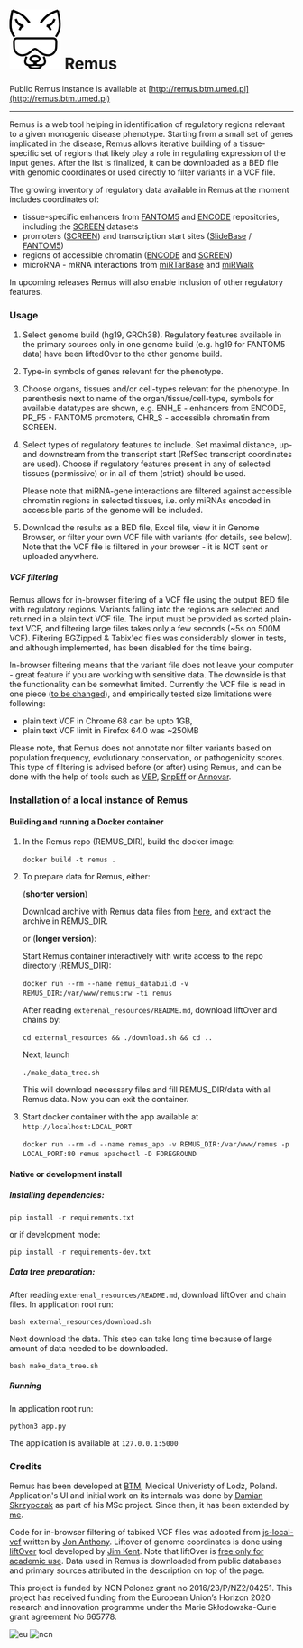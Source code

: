 
# ![RemusLogo](remus/static/img/remus_logo_mini.png) Remus  


Public Remus instance is available at [http://remus.btm.umed.pl](http://remus.btm.umed.pl)

-----

Remus is a web tool helping in identification of regulatory regions relevant to a given monogenic disease phenotype.
Starting from a small set of genes implicated in the disease, Remus allows iterative building of a tissue-specific set of regions that likely play
a role in regulating expression of the input genes. 
After the list is finalized, it can be downloaded as a BED file with genomic coordinates or used directly to filter variants in a VCF file.

The growing inventory of regulatory data available in Remus at the moment includes coordinates of:

 - tissue-specific enhancers from [FANTOM5](http://fantom.gsc.riken.jp/5) and [ENCODE](https://www.encodeproject.org) repositories, 
 including the [SCREEN](https://screen.encodeproject.org/) datasets
 - promoters ([SCREEN](https://screen.encodeproject.org/)) and transcription start sites ([SlideBase](http://slidebase.binf.ku.dk) / [FANTOM5](http://fantom.gsc.riken.jp/5)) 
 - regions of accessible chromatin ([ENCODE](https://www.encodeproject.org) and [SCREEN](https://screen.encodeproject.org/))
 - microRNA - mRNA interactions from [miRTarBase](http://mirtarbase.mbc.nctu.edu.tw/) and [miRWalk](http://mirwalk.umm.uni-heidelberg.de)
  
In upcoming releases Remus will also enable inclusion of other regulatory features.


### Usage

1. Select genome build (hg19, GRCh38). 
   Regulatory features available in the primary sources only in one genome build (e.g. hg19 for FANTOM5 data) have been liftedOver to the other genome build.
   
2. Type-in symbols of genes relevant for the phenotype.

3. Choose organs, tissues and/or cell-types relevant for the phenotype. 
   In parenthesis next to name of the organ/tissue/cell-type, symbols for available datatypes are shown, e.g. 
   ENH_E - enhancers from ENCODE, PR_F5 - FANTOM5 promoters, CHR_S - accessible chromatin from SCREEN.

4. Select types of regulatory features to include. 
   Set maximal distance, up- and downstream from the transcript start (RefSeq transcript coordinates are used).
   Choose if regulatory features present in any of selected tissues (permissive) or in all of them (strict) should be used.

   Please note that miRNA-gene interactions are filtered against accessible chromatin regions in selected tissues, i.e.
   only miRNAs encoded in accessible parts of the genome will be included. 

5. Download the results as a BED file, Excel file, view it in Genome Browser, or filter your own VCF file with variants (for details, see below).
   Note that the VCF file is filtered in your browser - it is NOT sent or uploaded anywhere. 

##### VCF filtering

Remus allows for in-browser filtering of a VCF file using the output BED file with regulatory regions.
Variants falling into the regions are selected and returned in a plain text VCF file.
The input must be provided as sorted plain-text VCF, and filtering large files takes only a few seconds (~5s on 500M VCF).
Filtering BGZipped & Tabix'ed files was considerably slower in tests, and although implemented, has been disabled for the time being.

In-browser filtering means that the variant file does not leave your computer - great feature if you are working with sensitive data.
The downside is that the functionality can be somewhat limited.
Currently the VCF file is read in one piece ([to be changed](https://github.com/seru71/Remus/issues/15)), and empirically tested size limitations were following:

 - plain text VCF in Chrome 68 can be upto 1GB,
 - plain text VCF limit in Firefox 64.0 was ~250MB

Please note, that Remus does not annotate nor filter variants based on population frequency, evolutionary conservation, or pathogenicity scores. 
This type of filtering is advised before (or after) using Remus, and can be done with the help of tools such as [VEP](https://www.ensembl.org/info/docs/tools/vep/index.html), [SnpEff](https://pcingola.github.io/SnpEff/) or [Annovar](https://doc-openbio.readthedocs.io/projects/annovar/en/latest/).


### Installation of a local instance of Remus

#### Building and running a Docker container

1. In the Remus repo (REMUS_DIR), build the docker image:

    `docker build -t remus .`
    
2. To prepare data for Remus, either: 
    
    (__shorter version__)
    
    Download archive with Remus data files from [here](http://remus.btm.umed.pl/static/remus_0.5_data.tar), and extract the archive in REMUS_DIR.

    or (__longer version__):

    Start Remus container interactively with write access to the repo directory (REMUS_DIR):
      
    `docker run --rm --name remus_databuild -v REMUS_DIR:/var/www/remus:rw -ti remus`

    After reading `exterenal_resources/README.md`, download liftOver and chains by:
      
    `cd external_resources && ./download.sh && cd ..`

    Next, launch
      
    `./make_data_tree.sh`
      
    This will download necessary files and fill REMUS_DIR/data with all Remus data.
    Now you can exit the container.

3. Start docker container with the app available at `http://localhost:LOCAL_PORT` 

    ```docker run --rm -d --name remus_app -v REMUS_DIR:/var/www/remus -p LOCAL_PORT:80 remus apachectl -D FOREGROUND```
        

#### Native or development install

##### Installing dependencies:

    pip install -r requirements.txt

or if development mode: 
    
    pip install -r requirements-dev.txt

##### Data tree preparation:

After reading `exterenal_resources/README.md`, download liftOver and chain files.
In application root run:

    bash external_resources/download.sh
      
Next download the data. This step can take long time because of large amount of data needed to be downloaded.

    bash make_data_tree.sh

##### Running

In application root run:

    python3 app.py
    
The application is available at `127.0.0.1:5000`




### Credits

Remus has been developed at [BTM](https://biostat.umed.pl), Medical Univeristy of Lodz, Poland. 
Application's UI and initial work on its internals was done by [Damian Skrzypczak](https://github.com/DamianSkrzypczak) as part of his MSc project. 
Since then, it has been extended by [me](https://github.com/seru71).

Code for in-browser filtering of tabixed VCF files was adopted from [js-local-vcf](https://github.com/jsa-aerial/js-local-vcf) written by [Jon Anthony](https://github.com/jsa-aerial).
Liftover of genome coordinates is done using [liftOver](http://hgdownload.cse.ucsc.edu/admin/exe/linux.x86_64/) tool developed by [Jim Kent](http://www.kentinformatics.com/about-us.html). 
Note that liftOver is [free only for academic use](https://github.com/seru71/Remus/blob/master/external_resources/README.md).
Data used in Remus is downloaded from public databases and primary sources attributed in the description on top of the page.

This project is funded by NCN Polonez grant no 2016/23/P/NZ2/04251. This project has received funding from the European Union’s Horizon 2020 research and innovation programme under the Marie Skłodowska-Curie grant agreement No 665778.

![eu](https://seru71.github.io/polonez-project/img/eu_logo.jpg)
![ncn](https://seru71.github.io/polonez-project/img/ncn_logo.png)

